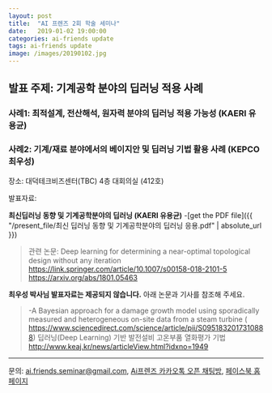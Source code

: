```yaml
---
layout: post
title:  "AI 프렌즈 2회 학술 세미나"
date:   2019-01-02 19:00:00
categories: ai-friends update
tags: ai-friends update
image: /images/20190102.jpg
---
```



## 발표 주제: **기계공학 분야의 딥러닝 적용 사례**
  ### 사례1: 최적설계, 전산해석, 원자력 분야의 딥러닝 적용 가능성 (KAERI 유용균)
  ### 사례2: 기계/재료 분야에서의 베이지안 및 딥러닝 기법 활용 사례 (KEPCO 최우성)


  장소: 대덕테크비즈센터(TBC) 4층 대회의실 (412호)



발표자료:

**최신딥러닝 동향 및 기계공학분야의 딥러닝 (KAERI 유용균)**
-[get the PDF file]({{ "/present_file/최신 딥러닝 동향 및 기계공학분야의 딥러닝 응용.pdf" | absolute_url }})
>관련 논문: Deep learning for determining a near-optimal topological design without any iteration
  https://link.springer.com/article/10.1007/s00158-018-2101-5
    https://arxiv.org/abs/1801.05463

**최우성 박사님 발표자료는 제공되지 않습니다.** 아래 논문과 기사를 참조해 주세요.
>-A Bayesian approach for a damage growth model using sporadically measured and heterogeneous on-site data from a steam turbine ( https://www.sciencedirect.com/science/article/pii/S0951832017310888)
  딥러닝(Deep Learning) 기반 발전설비 고온부품 열화평가 기법 http://www.keaj.kr/news/articleView.html?idxno=1949







***

문의: ai.friends.seminar@gmail.com,
[Ai프렌즈 카카오톡 오픈 채팅방][kakao_ai],
[페이스북 홈페이지][facebook_ai]

[kakao_ai]:     https://open.kakao.com/o/ggewxi2
[facebook_ai]:  https://www.facebook.com/groups/aifriend/
